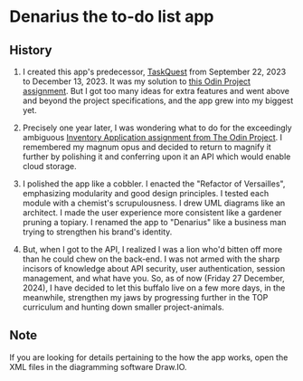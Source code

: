 # Denarius the to-do list app

## History

1. I created this app's predecessor, [TaskQuest](https://github.com/black-RAM/TaskQuest/) from September 22, 2023 to December 13, 2023. It was my solution to [this Odin Project assignment](https://www.theodinproject.com/lessons/node-path-javascript-todo-list#assignment). But I got too many ideas for extra features and went above and beyond the project specifications, and the app grew into my biggest yet.

2. Precisely one year later, I was wondering what to do for the exceedingly ambiguous [Inventory Application assignment from The Odin Project](https://www.theodinproject.com/lessons/node-path-nodejs-inventory-application). I remembered my magnum opus and decided to return to magnify it further by polishing it and conferring upon it an API which would enable cloud storage.

3. I polished the app like a cobbler. I enacted the "Refactor of Versailles", emphasizing modularity and good design principles. I tested each module with a chemist's scrupulousness. I drew UML diagrams like an architect. I made the user experience more consistent like a gardener pruning a topiary. I renamed the app to "Denarius" like a business man trying to strengthen his brand's identity.

4. But, when I got to the API, I realized I was a lion who'd bitten off more than he could chew on the back-end. I was not armed with the sharp incisors of knowledge about API security, user authentication, session management, and what have you. So, as of now (Friday 27 December, 2024), I have decided to let this buffalo live on a few more days, in the meanwhile, strengthen my jaws by progressing further in the TOP curriculum and hunting down smaller project-animals.

## Note
If you are looking for details pertaining to the how the app works, open the XML files in the diagramming software Draw.IO.